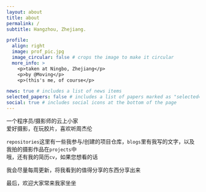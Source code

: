 ```yaml
---
layout: about
title: about
permalink: /
subtitle: Hangzhou, Zhejiang.

profile:
  align: right
  image: prof_pic.jpg
  image_circular: false # crops the image to make it circular
  more_info: >
    <p>taken at Ningbo, Zhejiang</p>
    <p>by @Moving</p>
    <p>(this's me, of course</p>

news: true # includes a list of news items
selected_papers: false # includes a list of papers marked as "selected={true}"
social: true # includes social icons at the bottom of the page
---
```


一个程序员/摄影师的云上小家<br>
爱好摄影，在玩胶片，喜欢听周杰伦

`repositories`这里有一些我参与/创建的项目仓库，`blogs`里有我写的文字，以及我拍的摄影作品在`projects`中<br>
哦，还有我的简历`cv`，如果您想看的话

我会尽量每周更新，将我看到的值得分享的东西分享出来

最后，欢迎大家常来我家坐坐
